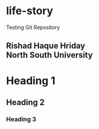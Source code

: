 # life-story
Testing Git Repository


<!-- THis is just a comment -->
Rishad Haque Hriday  
North South University  
---

  
# Heading 1  
## Heading 2  
### Heading 3
